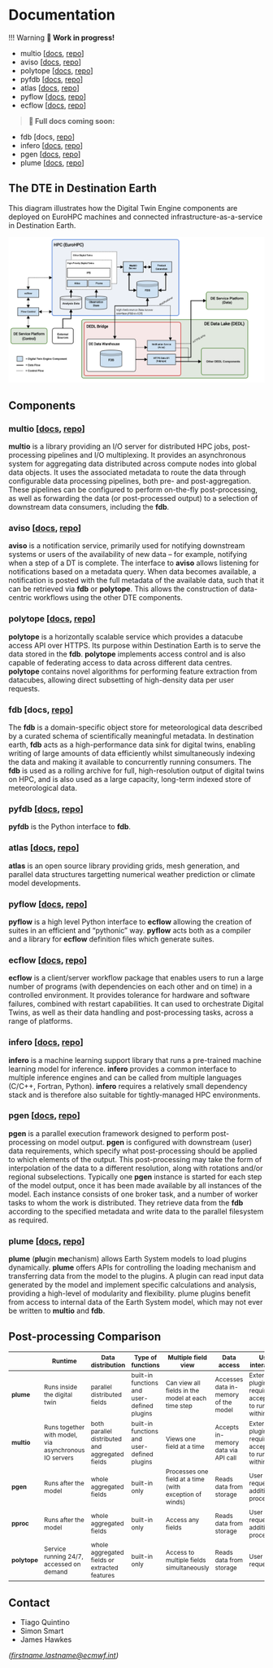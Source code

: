 # Documentation

!!! Warning
    **🚧 Work in progress!**

* multio [[docs](https://multio.readthedocs.io/en/latest), [repo](https://github.com/ecmwf/multio)]
* aviso [[docs](https://pyaviso.readthedocs.io/en/latest), [repo](https://github.com/ecmwf/aviso)]
* polytope [[docs](https://polytope.readthedocs.io/en/latest), [repo](https://github.com/ecmwf-projects/polytope-client)]
* pyfdb [[docs](https://pyfdb.readthedocs.io/en/latest), [repo](https://github.com/ecmwf/pyfdb)]
* atlas [[docs](https://sites.ecmwf.int/docs/atlas), [repo](https://github.com/ecmwf/atlas)]
* pyflow [[docs](https://pyflow-workflow-generator.readthedocs.io/en/latest/), [repo](https://github.com/ecmwf/pyflow)]
* ecflow [[docs](https://ecflow.readthedocs.io/en/latest/index.html), [repo](https://github.com/ecmwf/ecflow)]

> **🚧 Full docs coming soon:**

<!-- * ecflow [[docs](https://ecflow.readthedocs.io/en/latest/index.html), [repo](https://github.com/ecmwf/ecflow)] -->
* fdb [docs, [repo](https://github.com/ecmwf/fdb)]
* infero [[docs](https://infero.readthedocs.io/en/latest), [repo](https://github.com/ecmwf-projects/infero)]
* pgen [[docs](https://pgen.readthedocs.io/en/latest/), [repo](https://github.com/ecmwf/pgen)]
* plume [[docs](https://plume-plugin-mechanism.readthedocs.io/en/latest), [repo](https://github.com/ecmwf-projects/plume)]

## The DTE in Destination Earth

This diagram illustrates how the Digital Twin Engine components are deployed on EuroHPC machines and connected infrastructure-as-a-service in Destination Earth.

![DTE diagram](diagram.png)

## Components

### multio [[docs](https://multio.readthedocs.io/en/latest), [repo](https://github.com/ecmwf/multio)]

**multio** is a library providing an I/O server for distributed HPC jobs, post-processing pipelines and I/O multiplexing. It provides an asynchronous system for aggregating data distributed across compute nodes into global data objects. It uses the associated metadata to route the data through configurable data processing pipelines, both pre- and post-aggregation. These pipelines can be configured to perform on-the-fly post-processing, as well as forwarding the data (or post-processed output) to a selection of downstream data consumers, including the **fdb**. 

### aviso [[docs](https://pyaviso.readthedocs.io/en/latest), [repo](https://github.com/ecmwf/aviso)]

**aviso** is a notification service, primarily used for notifying downstream systems or users of the availability of new data – for example, notifying when a step of a DT is complete. The interface to **aviso** allows listening for notifications based on a metadata query. When data becomes available, a notification is posted with the full metadata of the available data, such that it can be retrieved via **fdb** or **polytope**. This allows the construction of data-centric workflows using the other DTE components.

### polytope [[docs](https://polytope.readthedocs.io/en/latest), [repo](https://github.com/ecmwf-projects/polytope-client)]

**polytope** is a horizontally scalable service which provides a datacube access API over HTTPS. Its purpose within Destination Earth is to serve the data stored in the **fdb**. **polytope** implements access control and is also capable of federating access to data across different data centres. **polytope** contains novel algorithms for performing feature extraction from datacubes, allowing direct subsetting of high-density data per user requests.

### fdb [docs, [repo](https://github.com/ecmwf/fdb)] 

The **fdb** is a domain-specific object store for meteorological data described by a curated schema of scientifically meaningful metadata. In destination earth, **fdb** acts as a high-performance data sink for digital twins, enabling writing of large amounts of data efficiently whilst simultaneously indexing the data and making it available to concurrently running consumers. The **fdb** is used as a rolling archive for full, high-resolution output of digital twins on HPC, and is also used as a large capacity, long-term indexed store of meteorological data.

### pyfdb [[docs](https://pyfdb.readthedocs.io/en/latest), [repo](https://github.com/ecmwf/pyfdb)]

**pyfdb** is the Python interface to **fdb**.

### atlas [[docs](https://sites.ecmwf.int/docs/atlas), [repo](https://github.com/ecmwf/atlas)]

**atlas** is an open source library providing grids, mesh generation, and parallel data structures targetting numerical weather prediction or climate model developments.

### pyflow [[docs](https://pyflow-workflow-generator.readthedocs.io/en/latest/), [repo](https://github.com/ecmwf/pyflow)]

**pyflow** is a high level Python interface to **ecflow** allowing the creation of suites in an efficient and “pythonic” way. **pyflow** acts both as a compiler and a library for **ecflow** definition files which generate suites.

### ecflow [[docs](https://ecflow.readthedocs.io/en/latest/index.html), [repo](https://github.com/ecmwf/ecflow)]

**ecflow** is a client/server workflow package that enables users to run a large number of programs (with dependencies on each other and on time) in a controlled environment. It provides tolerance for hardware and software failures, combined with restart capabilities. It can used to orchestrate Digital Twins, as well as their data handling and post-processing tasks, across a range of platforms.

### infero [[docs](https://infero.readthedocs.io/en/latest), [repo](https://github.com/ecmwf-projects/infero)]

**infero** is a machine learning support library that runs a pre-trained machine learning model for inference. **infero** provides a common interface to multiple inference engines and can be called from multiple languages (C/C++, Fortran, Python). **infero** requires a relatively small dependency stack and is therefore also suitable for tightly-managed HPC environments.

### pgen [[docs](https://pgen.readthedocs.io/en/latest/), [repo](https://github.com/ecmwf/pgen)]

**pgen** is a parallel execution framework designed to perform post-processing on model output. **pgen** is configured with downstream (user) data requirements, which specify what post-processing should be applied to which elements of the output. This post-processing may take the form of interpolation of the data to a different resolution, along with rotations and/or regional subselections. Typically one **pgen** instance is started for each step of the model output, once it has been made available by all instances of the model. Each instance consists of one broker task, and a number of worker tasks to whom the work is distributed. They retrieve data from the **fdb** according to the specified metadata and write data to the parallel filesystem as required. 

### plume [[docs](https://plume-plugin-mechanism.readthedocs.io/en/latest), [repo](https://github.com/ecmwf-projects/plume)]

**plume** (**plu**gin **me**chanism) allows Earth System models to load plugins dynamically. **plume** offers APIs for controlling the loading mechanism and transferring data from the model to the plugins. A plugin can read input data generated by the model and implement specific calculations and analysis, providing a high-level of modularity and flexibility. plume plugins benefit from access to internal data of the Earth System model, which may not ever be written to **multio** and **fdb**.


## Post-processing Comparison

<style scoped>
table {
    font-size: 12px;
}
</style>

|	          | Runtime	                                              |            Data distribution	                |                       Type of functions	  |               Multiple field view                       |         Data access                   | User interaction                                      |
|-------------|-------------------------------------------------------|-------------------------------------------------|---------------------------------------------|---------------------------------------------------------|---------------------------------------|-------------------------------------------------------|
|**plume**	  | Runs inside the digital twin	                      | parallel distributed fields	                    | built-in functions and user-defined plugins | Can view all fields in the model at each time step	    | Accesses data in-memory of the model  | External plugins require acceptance to run within DT  |
|**multio**	  | Runs together with model, via asynchronous IO servers | both parallel distributed and aggregated fields | built-in functions and user-defined plugins | Views one field at a time                               | Accepts in-memory data via API call   | External plugins require acceptance to run within DT  |
|**pgen**	  | Runs after the model                                  | whole aggregated fields	                        | built-in only	                              | Processes one field at a time (with exception of winds) | Reads data from storage	            | User can request additional processing                |
|**pproc**	  | Runs after the model                                  | whole aggregated fields	                        | built-in only	                              | Access any fields	                                    | Reads data from storage               | User can request additional processing                |
|**polytope** | Service running 24/7, accessed on demand              | whole aggregated fields or extracted features   | built-in only                               | Access to multiple fields simultaneously                | Reads data from storage               | User driven requests                                  | 



## Contact

 * Tiago Quintino
 * Simon Smart
 * James Hawkes

*(firstname.lastname@ecmwf.int)*
